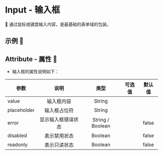 # Input - 输入框 
:beginner: 通过鼠标或键盘输入内容，是最基础的表单域的包装。

## 示例 :chestnut:
<ClientOnly>
  <input-demo></input-demo>
</ClientOnly>

## Attribute - 属性 :stars:

  - 输入框的属性说明如下：
  
  | 参数 | 说明 | 类型 | 可选值 | 默认值 |
  | ---- |:----:|:----:|:----:|:----:|
  | value | 输入框内容 | String |     |     |
  | placeholder | 输入框占位符 | String |  |  |
  | error | 显示输入框错误状态 | String / Boolean |     | false |
  | disabled | 表示禁用状态 | Boolean |     | false |
  | readonly | 表示只读状态 | Boolean |     | false |
